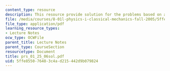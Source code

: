 ```yaml
---
content_type: resource
description: This resource provide solution for the problems based on angular velocity.
file: /media/courses/8-01l-physics-i-classical-mechanics-fall-2005/5ffe855076483c4ad215442d9b079824_prs_01_25_06sol.pdf
file_type: application/pdf
learning_resource_types:
- Lecture Notes
ocw_type: OCWFile
parent_title: Lecture Notes
parent_type: CourseSection
resourcetype: Document
title: prs_01_25_06sol.pdf
uid: 5ffe8550-7648-3c4a-d215-442d9b079824
---
```

